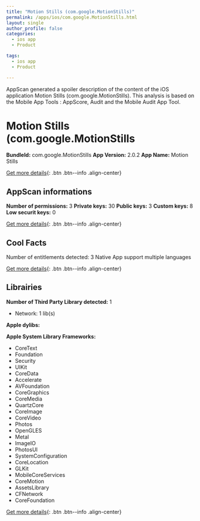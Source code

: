 ```yaml
---
title: "Motion Stills (com.google.MotionStills)"
permalink: /apps/ios/com.google.MotionStills.html
layout: single
author_profile: false
categories: 
  - ios app 
  - Product 

tags: 
  - ios app 
  - Product 

---
```

AppScan generated a spoiler description of the content of the iOS application Motion Stills (com.google.MotionStills). This analysis is based on the Mobile App Tools : AppScore, Audit and the Mobile Audit App Tool.

# Motion Stills (com.google.MotionStills

**BundleId:** com.google.MotionStills
**App Version:** 2.0.2
**App Name:** Motion Stills


[Get more details](/pricing.html){: .btn .btn--info .align-center}  
  
## AppScan informations 

**Number of permissions:** 3
**Private keys:** 30
**Public keys:** 3
**Custom keys:** 8
**Low securit keys:** 0
  
[Get more details](/pricing.html){: .btn .btn--info .align-center}

## Cool Facts

Number of entitlements detected: 3
Native App
support multiple languages
  
[Get more details](/pricing.html){: .btn .btn--info .align-center}

## Librairies 
**Number of Third Party Library detected:** 1
- Network: 1 lib(s)

**Apple dylibs:**


**Apple System Library Frameworks:**
- CoreText
- Foundation
- Security
- UIKit
- CoreData
- Accelerate
- AVFoundation
- CoreGraphics
- CoreMedia
- QuartzCore
- CoreImage
- CoreVideo
- Photos
- OpenGLES
- Metal
- ImageIO
- PhotosUI
- SystemConfiguration
- CoreLocation
- GLKit
- MobileCoreServices
- CoreMotion
- AssetsLibrary
- CFNetwork
- CoreFoundation


  
[Get more details](/pricing.html){: .btn .btn--info .align-center}

